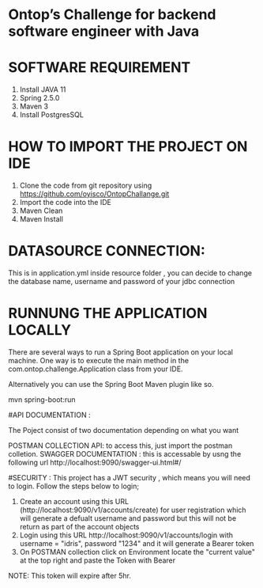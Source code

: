 # Ontop’s Challenge for backend software engineer with Java

# SOFTWARE REQUIREMENT 

1. Install JAVA 11 
2. Spring 2.5.0
3. Maven 3
4. Install PostgresSQL 

# HOW TO IMPORT THE PROJECT ON IDE
1. Clone the code from git repository using https://github.com/oyisco/OntopChallange.git
2. Import the code into the IDE 
3. Maven Clean 
4. Maven Install

# DATASOURCE CONNECTION: 

This is in application.yml inside resource folder , you can decide to change the database name, username and password of your jdbc connection

# RUNNUNG THE APPLICATION LOCALLY
There are several ways to run a Spring Boot application on your local machine. One way is to execute the main method in the com.ontop.challenge.Application class from your IDE.

Alternatively you can use the Spring Boot Maven plugin like so.

mvn spring-boot:run

#API DOCUMENTATION :

The Poject consist of two documentation depending on what you want

POSTMAN COLLECTION API: to access this, just import the postman colletion.
SWAGGER DOCUMENTATION : this is accessable by usng the following url  http://localhost:9090/swagger-ui.html#/


#SECURITY :
This project has a JWT security , which means you will need to login. Follow the steps below to login;
1. Create an account using this URL (http://localhost:9090/v1/accounts/create) for user registration which will generate a defualt username and password but this will not be return as part of the account objects
2. Login using this URL http://localhost:9090/v1/accounts/login with username = "idris", password "1234" and it will generate a Bearer token 
3. On POSTMAN collection click on Environment locate the "current value" at the top right and paste the Token with Bearer 

NOTE: This token will expire after 5hr.

